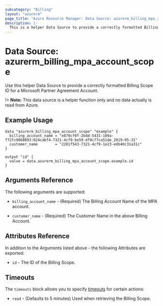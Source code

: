 ```yaml
---
subcategory: "Billing"
layout: "azurerm"
page_title: "Azure Resource Manager: Data Source: azurerm_billing_mpa_account_scope"
description: |-
  This is a helper Data Source to provide a correctly formatted Billing Scope ID for a Microsoft Partner Agreement Account.
---
```


# Data Source: azurerm_billing_mpa_account_scope

Use this helper Data Source to provide a correctly formatted Billing Scope ID for a Microsoft Partner Agreement Account.

!> **Note:** This data source is a helper function only and no data actually is read from Azure.

## Example Usage

```hcl
data "azurerm_billing_mpa_account_scope" "example" {
  billing_account_name = "e879cf0f-2b4d-5431-109a-f72fc9868693:024cabf4-7321-4cf9-be59-df0c77ca51de_2019-05-31"
  customer_name        = "2281f543-7321-4cf9-1e23-edb4Oc31a31c"
}

output "id" {
  value = data.azurerm_billing_mpa_account_scope.example.id
}
```

## Arguments Reference

The following arguments are supported:

* `billing_account_name` - (Required) The Billing Account Name of the MPA account.

* `customer_name` - (Required) The Customer Name in the above Billing Account.

## Attributes Reference

In addition to the Arguments listed above - the following Attributes are exported:

* `id` - The ID of the Billing Scope.

## Timeouts

The `timeouts` block allows you to specify [timeouts](https://www.terraform.io/language/resources/syntax#operation-timeouts) for certain actions:

* `read` - (Defaults to 5 minutes) Used when retrieving the Billing Scope.

